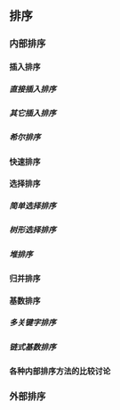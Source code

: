 ## 排序
### 内部排序
#### 插入排序
##### 直接插入排序
##### 其它插入排序
##### 希尔排序
#### 快速排序
#### 选择排序
##### 简单选择排序
##### 树形选择排序
##### 堆排序
#### 归并排序
#### 基数排序
##### 多关键字排序
##### 链式基数排序
#### 各种内部排序方法的比较讨论
### 外部排序